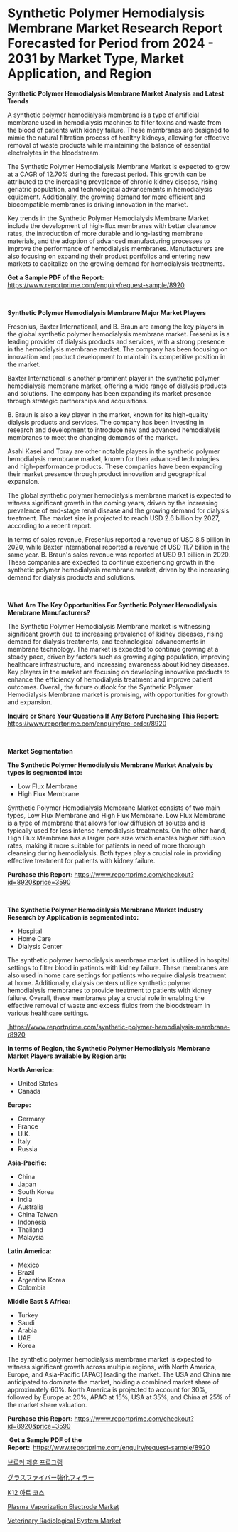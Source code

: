 <p><h1>Synthetic Polymer Hemodialysis Membrane Market Research Report Forecasted for Period from 2024 -  2031 by Market Type, Market Application, and Region</h1></p><p><strong>Synthetic Polymer Hemodialysis Membrane Market Analysis and Latest Trends</strong></p>
<p><p>A synthetic polymer hemodialysis membrane is a type of artificial membrane used in hemodialysis machines to filter toxins and waste from the blood of patients with kidney failure. These membranes are designed to mimic the natural filtration process of healthy kidneys, allowing for effective removal of waste products while maintaining the balance of essential electrolytes in the bloodstream.</p><p>The Synthetic Polymer Hemodialysis Membrane Market is expected to grow at a CAGR of 12.70% during the forecast period. This growth can be attributed to the increasing prevalence of chronic kidney disease, rising geriatric population, and technological advancements in hemodialysis equipment. Additionally, the growing demand for more efficient and biocompatible membranes is driving innovation in the market.</p><p>Key trends in the Synthetic Polymer Hemodialysis Membrane Market include the development of high-flux membranes with better clearance rates, the introduction of more durable and long-lasting membrane materials, and the adoption of advanced manufacturing processes to improve the performance of hemodialysis membranes. Manufacturers are also focusing on expanding their product portfolios and entering new markets to capitalize on the growing demand for hemodialysis treatments.</p></p>
<p><strong>Get a Sample PDF of the Report:&nbsp;</strong> <a href="https://www.reportprime.com/enquiry/request-sample/8920">https://www.reportprime.com/enquiry/request-sample/8920</a></p>
<p>&nbsp;</p>
<p><strong>Synthetic Polymer Hemodialysis Membrane Major Market Players</strong></p>
<p><p>Fresenius, Baxter International, and B. Braun are among the key players in the global synthetic polymer hemodialysis membrane market. Fresenius is a leading provider of dialysis products and services, with a strong presence in the hemodialysis membrane market. The company has been focusing on innovation and product development to maintain its competitive position in the market.</p><p>Baxter International is another prominent player in the synthetic polymer hemodialysis membrane market, offering a wide range of dialysis products and solutions. The company has been expanding its market presence through strategic partnerships and acquisitions.</p><p>B. Braun is also a key player in the market, known for its high-quality dialysis products and services. The company has been investing in research and development to introduce new and advanced hemodialysis membranes to meet the changing demands of the market.</p><p>Asahi Kasei and Toray are other notable players in the synthetic polymer hemodialysis membrane market, known for their advanced technologies and high-performance products. These companies have been expanding their market presence through product innovation and geographical expansion.</p><p>The global synthetic polymer hemodialysis membrane market is expected to witness significant growth in the coming years, driven by the increasing prevalence of end-stage renal disease and the growing demand for dialysis treatment. The market size is projected to reach USD 2.6 billion by 2027, according to a recent report.</p><p>In terms of sales revenue, Fresenius reported a revenue of USD 8.5 billion in 2020, while Baxter International reported a revenue of USD 11.7 billion in the same year. B. Braun's sales revenue was reported at USD 9.1 billion in 2020. These companies are expected to continue experiencing growth in the synthetic polymer hemodialysis membrane market, driven by the increasing demand for dialysis products and solutions.</p></p>
<p>&nbsp;</p>
<p><strong>What Are The Key Opportunities For Synthetic Polymer Hemodialysis Membrane Manufacturers?</strong></p>
<p><p>The Synthetic Polymer Hemodialysis Membrane market is witnessing significant growth due to increasing prevalence of kidney diseases, rising demand for dialysis treatments, and technological advancements in membrane technology. The market is expected to continue growing at a steady pace, driven by factors such as growing aging population, improving healthcare infrastructure, and increasing awareness about kidney diseases. Key players in the market are focusing on developing innovative products to enhance the efficiency of hemodialysis treatment and improve patient outcomes. Overall, the future outlook for the Synthetic Polymer Hemodialysis Membrane market is promising, with opportunities for growth and expansion.</p></p>
<p><strong>Inquire or Share Your Questions If Any Before Purchasing This Report:</strong> <a href="https://www.reportprime.com/enquiry/pre-order/8920">https://www.reportprime.com/enquiry/pre-order/8920</a></p>
<p>&nbsp;</p>
<p><strong>Market Segmentation</strong></p>
<p><strong>The Synthetic Polymer Hemodialysis Membrane Market Analysis by types is segmented into:</strong></p>
<p><ul><li>Low Flux Membrane</li><li>High Flux Membrane</li></ul></p>
<p><p>Synthetic Polymer Hemodialysis Membrane Market consists of two main types, Low Flux Membrane and High Flux Membrane. Low Flux Membrane is a type of membrane that allows for low diffusion of solutes and is typically used for less intense hemodialysis treatments. On the other hand, High Flux Membrane has a larger pore size which enables higher diffusion rates, making it more suitable for patients in need of more thorough cleansing during hemodialysis. Both types play a crucial role in providing effective treatment for patients with kidney failure.</p></p>
<p><strong>Purchase this Report:&nbsp;</strong><a href="https://www.reportprime.com/checkout?id=8920&price=3590">https://www.reportprime.com/checkout?id=8920&price=3590</a></p>
<p>&nbsp;</p>
<p><strong>The Synthetic Polymer Hemodialysis Membrane Market Industry Research by Application is segmented into:</strong></p>
<p><ul><li>Hospital</li><li>Home Care</li><li>Dialysis Center</li></ul></p>
<p><p>The synthetic polymer hemodialysis membrane market is utilized in hospital settings to filter blood in patients with kidney failure. These membranes are also used in home care settings for patients who require dialysis treatment at home. Additionally, dialysis centers utilize synthetic polymer hemodialysis membranes to provide treatment to patients with kidney failure. Overall, these membranes play a crucial role in enabling the effective removal of waste and excess fluids from the bloodstream in various healthcare settings.</p></p>
<p><a href="https://www.reportprime.com/synthetic-polymer-hemodialysis-membrane-r8920">&nbsp;https://www.reportprime.com/synthetic-polymer-hemodialysis-membrane-r8920</a></p>
<p><strong>In terms of Region, the Synthetic Polymer Hemodialysis Membrane Market Players available by Region are:</strong></p>
<p>
    <p> <strong> North America: </strong>
        <ul>
            <li>United States</li>
            <li>Canada</li>
        </ul>
        </p> 
    <p> <strong> Europe: </strong>
        <ul>
            <li>Germany</li>
            <li>France</li>
            <li>U.K.</li>
            <li>Italy</li>
            <li>Russia</li>
        </ul>
        </p> 
    <p> <strong> Asia-Pacific: </strong>
        <ul>
            <li>China</li>
            <li>Japan</li>
            <li>South Korea</li>
            <li>India</li>
            <li>Australia</li>
            <li>China Taiwan</li>
            <li>Indonesia</li>
            <li>Thailand</li>
            <li>Malaysia</li>
        </ul>
        </p> 
    <p> <strong> Latin America: </strong>
        <ul>
            <li>Mexico</li>
            <li>Brazil</li>
            <li>Argentina Korea</li>
            <li>Colombia</li>
        </ul>
        </p> 
    <p> <strong> Middle East & Africa: </strong>
        <ul>
            <li>Turkey</li>
            <li>Saudi</li>
            <li>Arabia</li>
            <li>UAE</li>
            <li>Korea</li>
        </ul>
    </p>
    </p>
<p><p>The synthetic polymer hemodialysis membrane market is expected to witness significant growth across multiple regions, with North America, Europe, and Asia-Pacific (APAC) leading the market. The USA and China are anticipated to dominate the market, holding a combined market share of approximately 60%. North America is projected to account for 30%, followed by Europe at 20%, APAC at 15%, USA at 35%, and China at 25% of the market share valuation.</p></p>
<p><strong>Purchase this Report: </strong><a href="https://www.reportprime.com/checkout?id=8920&price=3590">https://www.reportprime.com/checkout?id=8920&price=3590</a></p>
<p>&nbsp;<strong>Get a Sample PDF of the Report:&nbsp;&nbsp;</strong><a href="https://www.reportprime.com/enquiry/request-sample/8920">https://www.reportprime.com/enquiry/request-sample/8920</a></p>
<p><strong></strong></p>
<p><p><a href="https://medium.com/@desmondmraz12023/%EC%A4%91%EA%B0%9C%EC%97%85%EC%9E%90-%EC%A0%9C%ED%9C%B4-%ED%94%84%EB%A1%9C%EA%B7%B8%EB%9E%A8-%EC%8B%9C%EC%9E%A5-%EC%84%B8%EA%B3%84-%EB%B0%8F-%EC%A7%80%EC%97%AD-%EB%B6%84%EC%84%9D-%EC%B5%9C%EC%A2%85-%EC%82%AC%EC%9A%A9%EC%9E%90-%EC%A0%9C%ED%92%88-%EB%B0%8F-%EC%A7%80%EC%97%AD%EC%97%90-%EC%A4%91%EC%A0%90%EC%9D%84-%EB%91%94-%EB%B6%84%EC%84%9D-%EB%B0%8F-%EC%98%88%EC%B8%A1-2024-2031-4d9c6764cb31">브로커 제휴 프로그램</a></p><p><a href="https://medium.com/@adelinestar2023/2024%E5%B9%B4%E3%81%8B%E3%82%892031%E5%B9%B4%E3%81%BE%E3%81%A7%E3%81%AE%E6%9C%9F%E9%96%93%E3%81%AB-%E4%B8%96%E7%95%8C%E3%81%AE%E3%82%AC%E3%83%A9%E3%82%B9%E7%B9%8A%E7%B6%AD%E5%BC%B7%E5%8C%96%E5%85%85%E5%A1%AB%E6%9D%90%E3%81%AE%E5%B8%82%E5%A0%B4%E3%82%B7%E3%82%A7%E3%82%A2%E3%81%A8%E6%88%90%E9%95%B7%E6%A9%9F%E4%BC%9A%E3%81%8C%E6%8B%A1%E5%A4%A7%E3%81%97-%E5%B8%82%E5%A0%B4%E8%A6%8F%E6%A8%A1%E3%81%AF%E5%B9%B4%E5%B9%B3%E5%9D%87%E6%88%90%E9%95%B7%E7%8E%8712-1-%E3%81%A7%E5%A2%97%E5%8A%A0%E3%81%97%E3%81%A6%E3%81%84%E3%81%BE%E3%81%99-3a5a3e603a1c">グラスファイバー強化フィラー</a></p><p><a href="https://medium.com/@earleciamcneil2024/k12-%EB%AF%B8%EC%88%A0-%EA%B3%BC%EC%A0%95-%EC%8B%9C%EC%9E%A5-2024%EB%85%84%EB%B6%80%ED%84%B0-2031%EB%85%84%EA%B9%8C%EC%A7%80%EC%9D%98-%EA%B8%80%EB%A1%9C%EB%B2%8C-%EB%B0%8F-%EC%A7%80%EC%97%AD%EC%A0%81-%EB%B6%84%EC%84%9D-27ef44db8a7d">K12 아트 코스</a></p><p><a href="https://github.com/riwar777/Market-Research-Report-List-1/blob/main/plasma-vaporization-electrode-market.md">Plasma Vaporization Electrode Market</a></p><p><a href="https://github.com/jahid123ahm/Market-Research-Report-List-1/blob/main/veterinary-radiological-system-market.md">Veterinary Radiological System Market</a></p></p>
